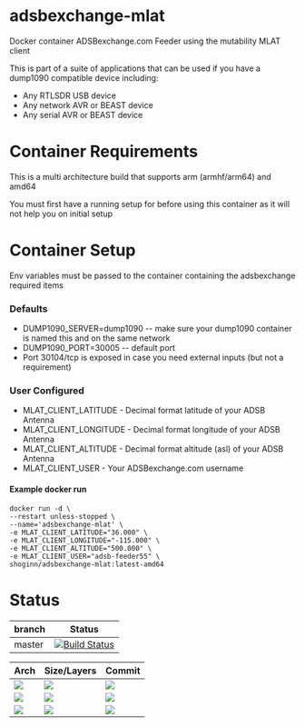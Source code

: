 # adsbexchange-mlat
Docker container ADSBexchange.com Feeder using the mutability MLAT client

This is part of a suite of applications that can be used if you have a dump1090 compatible device including:
* Any RTLSDR USB device
* Any network AVR or BEAST device
* Any serial AVR or BEAST device

# Container Requirements

This is a multi architecture build that supports arm (armhf/arm64) and amd64

You must first have a running setup for before using this container as it will not help you on initial setup

# Container Setup

Env variables must be passed to the container containing the adsbexchange required items

### Defaults
* DUMP1090_SERVER=dump1090 -- make sure your dump1090 container is named this and on the same network
* DUMP1090_PORT=30005 -- default port
* Port 30104/tcp is exposed in case you need external inputs (but not a requirement)


### User Configured
* MLAT_CLIENT_LATITUDE - Decimal format latitude of your ADSB Antenna
* MLAT_CLIENT_LONGITUDE - Decimal format longitude of your ADSB Antenna
* MLAT_CLIENT_ALTITUDE - Decimal format altitude (asl) of your ADSB Antenna
* MLAT_CLIENT_USER - Your ADSBexchange.com username

#### Example docker run

```
docker run -d \
--restart unless-stopped \
--name='adsbexchange-mlat' \
-e MLAT_CLIENT_LATITUDE="36.000" \
-e MLAT_CLIENT_LONGITUDE="-115.000" \
-e MLAT_CLIENT_ALTITUDE="500.000" \
-e MLAT_CLIENT_USER="adsb-feeder55" \
shoginn/adsbexchange-mlat:latest-amd64

```
# Status
| branch | Status |
|--------|--------|
| master | [![Build Status](https://travis-ci.org/ShoGinn/adsbexchange-mlat.svg?branch=master)](https://travis-ci.org/ShoGinn/adsbexchange-mlat) |

| Arch | Size/Layers | Commit |
|------|-------------|--------|
[![](https://images.microbadger.com/badges/version/shoginn/adsbexchange-mlat:latest-arm.svg)](https://microbadger.com/images/shoginn/adsbexchange-mlat:latest-arm "Get your own version badge on microbadger.com") | [![](https://images.microbadger.com/badges/image/shoginn/adsbexchange-mlat:latest-arm.svg)](https://microbadger.com/images/shoginn/adsbexchange-mlat:latest-arm "Get your own image badge on microbadger.com") | [![](https://images.microbadger.com/badges/commit/shoginn/adsbexchange-mlat:latest-arm.svg)](https://microbadger.com/images/shoginn/adsbexchange-mlat:latest-arm "Get your own commit badge on microbadger.com")
[![](https://images.microbadger.com/badges/version/shoginn/adsbexchange-mlat:latest-arm64.svg)](https://microbadger.com/images/shoginn/adsbexchange-mlat:latest-arm64 "Get your own version badge on microbadger.com") | [![](https://images.microbadger.com/badges/image/shoginn/adsbexchange-mlat:latest-arm64.svg)](https://microbadger.com/images/shoginn/adsbexchange-mlat:latest-arm64 "Get your own image badge on microbadger.com") | [![](https://images.microbadger.com/badges/commit/shoginn/adsbexchange-mlat:latest-arm64.svg)](https://microbadger.com/images/shoginn/adsbexchange-mlat:latest-arm64 "Get your own commit badge on microbadger.com")
[![](https://images.microbadger.com/badges/version/shoginn/adsbexchange-mlat:latest-amd64.svg)](https://microbadger.com/images/shoginn/adsbexchange-mlat:latest-amd64 "Get your own version badge on microbadger.com") | [![](https://images.microbadger.com/badges/image/shoginn/adsbexchange-mlat:latest-amd64.svg)](https://microbadger.com/images/shoginn/adsbexchange-mlat:latest-amd64 "Get your own image badge on microbadger.com") | [![](https://images.microbadger.com/badges/commit/shoginn/adsbexchange-mlat:latest-amd64.svg)](https://microbadger.com/images/shoginn/adsbexchange-mlat:latest-amd64 "Get your own commit badge on microbadger.com")

